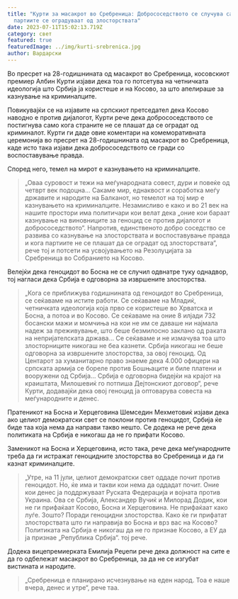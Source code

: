 ```yaml
---
title: "Курти за масакрот во Сребреница: Добрососедството се случува само кога
  партиите се оградуваат од злосторствата"
date: 2023-07-11T15:02:13.719Z
category: свет
featured: true
featuredImage: ../img/kurti-srebrenica.jpg
author: Вардарски
---
```

<!--StartFragment-->

Во пресрет на 28-годишнината од масакрот во Сребреница, косовскиот премиер Албин Курти изјави дека тоа го потсетува на четничката идеологија што Србија ја користеше и на Косово, за што апелираше за казнување на криминалците.

<!--EndFragment-->

<!--StartFragment-->

Повикувајќи се на изјавите на српскиот претседател дека Косово наводно е против дијалогот, Курти рече дека добрососедството се постигнува само кога страните не се плашат да се оградат од криминалот. Курти ги даде овие коментари на комеморативната церемонија во пресрет на 28-годишнината од масакрот во Сребреница, каде исто така изјави дека добрососедството се гради со воспоставување правда.

Според него, темел на мирот е казнувањето на криминалците.

> „Оваа суровост и тежи на меѓународната совест, дури и повеќе од четврт век подоцна… Сакаме мир, еднаквост и соработка меѓу државите и народите на Балканот, но темелот на тој мир е казнувањето на криминалците. Незамисливо е како и во 21 век на нашите простори има политичари кои велат дека „оние кои бараат казнување на виновниците за геноцид се против дијалогот и добрососедството“. Напротив, единственото добро соседство се развива со казнување на злосторствата и воспоставување правда и кога партиите не се плашат да се оградат од злосторствата“, рече тој и потсети на усвојувањето на Резолуцијата за Сребреница во Собранието на Косово.

Велејќи дека геноцидот во Босна не се случил одвнатре туку однадвор, тој нагласи дека Србија е одговорна за извршените злосторства.

> „Кога се приближува годишнината од геноцидот во Сребреница, се сеќаваме на истите работи. Се сеќаваме на Младиќ, четничката идеологија која прво се користеше во Хрватска и Босна, а потоа и во Косово. Се сеќаваме на оние 8 илјади 732 босански мажи и момчиња на кои не им се даваше ни најмала надеж за преживување, што беше безмилосно заклано од раката на непријателската држава… Се сеќаваме и не измачува тоа што злосторниците никогаш не беа казнети. Србија никогаш не беше одговорна за извршените злосторства, за овој геноцид. Од Центарот за хуманитарно право знаеме дека 4.000 офицери на српската армија се бореле против Бошњаците и биле платени и вооружени од Србија… Србија е одговорна бидејќи на крајот на краиштата, Милошевиќ го потпиша Дејтонскиот договор“, рече Курти, додавајќи дека овој геноцид ја оптоварува совеста на меѓународните и денес.

Пратеникот на Босна и Херцеговина Шемседин Мехметовиќ изјави дека ако целиот демократски свет се поклони против геноцидот, Србија ќе биде таа која нема да направи такво нешто. Се додека не рече дека политиката на Србија е никогаш да не го прифати Косово.

Заменикот на Босна и Херцеговина, исто така, рече дека меѓународните треба да ги истражат геноцидните злосторства во Сребреница и да ги казнат криминалците.

> „Утре, на 11 јули, целиот демократски свет оддаде почит против геноцидот. Но, ќе има и такви кои нема да оддадат почит. Оние кои денес ја поддржуваат Руската Федерација и војната против Украина. Ова се Србија, Александер Вучиќ и Милорад Додик, кои не ги прифаќаат Косово, Босна и Херцеговина. Не прифаќаат како луѓе. Зошто? Поради геноцидни злосторства. Како ќе ги прифатат злосторствата што ги направија во Босна и врз вас на Косово? Политиката на Србија е никогаш да не го признае Косово, а ЕУ да ја признае „Република Србија“. тој рече.

Додека вицепремиерката Емилија Реџепи рече дека должност на сите е да го одбележат масакрот во Сребреница, за да не се изгубат вистината и народите.

> „Сребреница е планирано исчезнување на еден народ. Тоа е наше вчера, денес и утре“, рече таа.

<!--EndFragment-->
